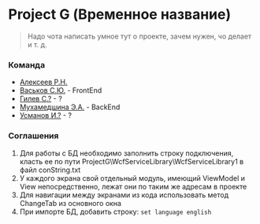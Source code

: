 # Project G (Временное название)

> Надо чота написать умное тут о проекте, зачем нужен, чо делает и т. д.

### Команда

  - [Алексеев Р.Н.](https://github.com/Deltvenga/)
  - [Васьков С.Ю.](https://github.com/Svyatix/) - FrontEnd
  - [Гилев С.?](https://github.com/gilli-s/) - ?
  - [Мухамедшина Э.А.](https://github.com/thelyaa/) - BackEnd
  - [Усманов И.?](https://github.com/Usmonovi/) - ?

### Соглашения

1) Для работы с БД необходимо заполнить строку подключения, класть ее по пути ProjectG\WcfServiceLibrary\WcfServiceLibrary1 в файл conString.txt
2) У каждого экрана свой отдельный модуль, имеющий ViewModel и View непосредственно, лежат они по таким же адресам в проекте
3) Для навигации между экранами из кода использовать метод ChangeTab из основного окна
4) При импорте БД, добавить строку:
``` set language english ```

